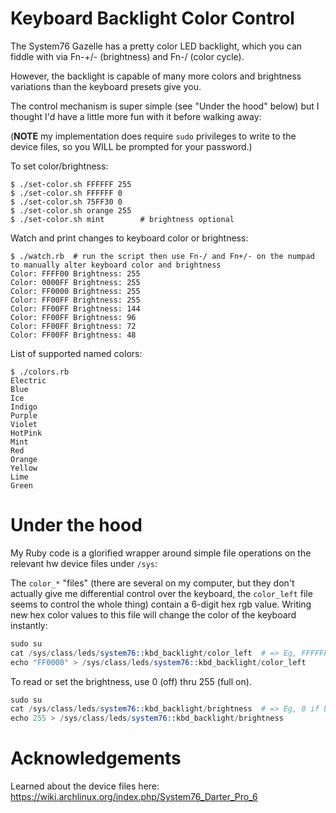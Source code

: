 # Keyboard Backlight Color Control

The System76 Gazelle has a pretty color LED backlight, which you can fiddle with via Fn-+/- (brightness) and Fn-/ (color cycle).  

However, the backlight is capable of many more colors and brightness variations than the keyboard presets give you.

The control mechanism is super simple (see "Under the hood" below) but I thought I'd have a little more fun with it before walking away:

(**NOTE** my implementation does require `sudo` privileges to write to the device files, so you WILL be prompted for your password.)

To set color/brightness:

```
$ ./set-color.sh FFFFFF 255
$ ./set-color.sh FFFFFF 0
$ ./set-color.sh 75FF30 0
$ ./set-color.sh orange 255
$ ./set-color.sh mint        # brightness optional
```

Watch and print changes to keyboard color or brightness:

```
$ ./watch.rb  # run the script then use Fn-/ and Fn+/- on the numpad to manually alter keyboard color and brightness
Color: FFFF00 Brightness: 255
Color: 0000FF Brightness: 255
Color: FF0000 Brightness: 255
Color: FF00FF Brightness: 255
Color: FF00FF Brightness: 144
Color: FF00FF Brightness: 96
Color: FF00FF Brightness: 72
Color: FF00FF Brightness: 48
```

List of supported named colors:

```
$ ./colors.rb
Electric
Blue
Ice
Indigo
Purple
Violet
HotPink
Mint
Red
Orange
Yellow
Lime
Green
```

# Under the hood

My Ruby code is a glorified wrapper around simple file operations on the relevant hw device files under `/sys`:

The `color_*` "files" (there are several on my computer, but they don't actually give me differential control over the keyboard, the `color_left` file seems to control the whole thing) contain a 6-digit hex rgb value.  Writing new hex color values to this file will change the color of the keyboard instantly:

```s
sudo su
cat /sys/class/leds/system76::kbd_backlight/color_left  # => Eg, FFFFFF if the coloring is currently white
echo "FF0000" > /sys/class/leds/system76::kbd_backlight/color_left
```

To read or set the brightness, use 0 (off) thru 255 (full on).
```s
sudo su
cat /sys/class/leds/system76::kbd_backlight/brightness  # => Eg, 0 if backlight is off
echo 255 > /sys/class/leds/system76::kbd_backlight/brightness 
```



# Acknowledgements
  
Learned about the device files here: https://wiki.archlinux.org/index.php/System76_Darter_Pro_6
